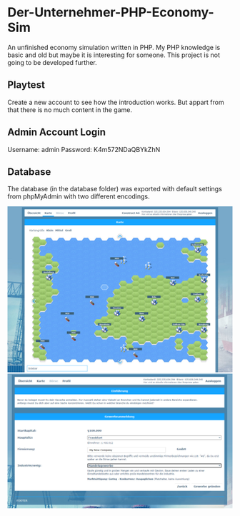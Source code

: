 # Der-Unternehmer-PHP-Economy-Sim
An unfinished economy simulation written in PHP. My PHP knowledge is basic and old but maybe it is interesting for someone. This project is not going to be developed further.

## Playtest
Create a new account to see how the introduction works. But appart from that there is no much content in the game.

## Admin Account Login
Username: admin
Password: K4m572NDaQBYkZhN

## Database
The database (in the database folder) was exported with default settings from phpMyAdmin with two different encodings.

![Preview](https://github.com/McDev02/Der-Unternehmer-PHP-Economy-Sim/blob/main/preview.jpg?raw=true)
![Preview](https://github.com/McDev02/Der-Unternehmer-PHP-Economy-Sim/blob/main/preview2.jpg?raw=true)
